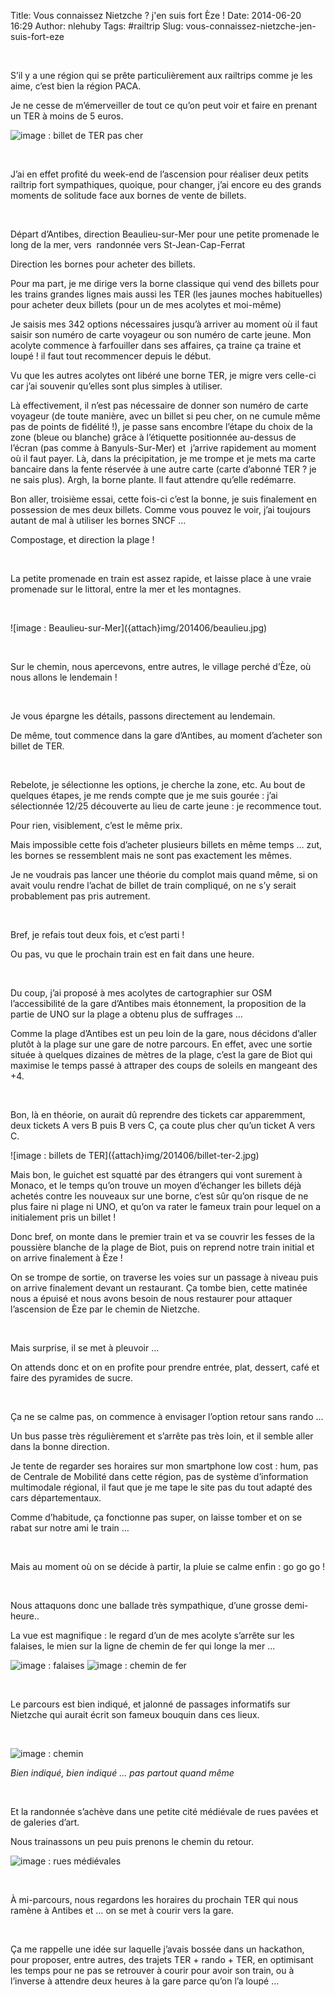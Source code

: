 Title: Vous connaissez Nietzche ? j'en suis fort Èze !
Date: 2014-06-20 16:29
Author: nlehuby
Tags: #railtrip
Slug: vous-connaissez-nietzche-jen-suis-fort-eze


 

</p>

S’il y a une région qui se prête particulièrement aux railtrips comme je
les aime, c’est bien la région PACA.

</p>

Je ne cesse de m’émerveiller de tout ce qu’on peut voir et faire en
prenant un TER à moins de 5 euros.

</p>

![image : billet de TER pas cher]({attach}img/201406/billet-ter-1.jpg)

</p>
</p>

 

</p>

J’ai en effet profité du week-end de l’ascension pour réaliser deux
petits railtrip fort sympathiques, quoique, pour changer, j’ai encore eu
des grands moments de solitude face aux bornes de vente de billets.

</p>

 

</p>

Départ d’Antibes, direction Beaulieu-sur-Mer pour une petite promenade
le long de la mer, vers  randonnée vers St-Jean-Cap-Ferrat

</p>

Direction les bornes pour acheter des billets.

</p>

Pour ma part, je me dirige vers la borne classique qui vend des billets
pour les trains grandes lignes mais aussi les TER (les jaunes moches
habituelles) pour acheter deux billets (pour un de mes acolytes et
moi-même)

</p>

Je saisis mes 342 options nécessaires jusqu’à arriver au moment où il
faut saisir son numéro de carte voyageur ou son numéro de carte jeune.
Mon acolyte commence à farfouiller dans ses affaires, ça traine ça
traine et loupé ! il faut tout recommencer depuis le début.

</p>

Vu que les autres acolytes ont libéré une borne TER, je migre vers
celle-ci car j’ai souvenir qu’elles sont plus simples à utiliser.

</p>

Là effectivement, il n’est pas nécessaire de donner son numéro de carte
voyageur (de toute manière, avec un billet si peu cher, on ne cumule
même pas de points de fidélité !), je passe sans encombre l’étape du
choix de la zone (bleue ou blanche) grâce à l’étiquette positionnée
au-dessus de l’écran (pas comme à Banyuls-Sur-Mer) et  j’arrive
rapidement au moment où il faut payer. Là, dans la précipitation, je me
trompe et je mets ma carte bancaire dans la fente réservée à une autre
carte (carte d’abonné TER ? je ne sais plus). Argh, la borne plante. Il
faut attendre qu’elle redémarre.

</p>

Bon aller, troisième essai, cette fois-ci c’est la bonne, je suis
finalement en possession de mes deux billets. Comme vous pouvez le voir,
j’ai toujours autant de mal à utiliser les bornes SNCF …

</p>

Compostage, et direction la plage !

</p>

 

</p>

La petite promenade en train est assez rapide, et laisse place à une
vraie promenade sur le littoral, entre la mer et les montagnes.

</p>

 

</p>
![image : Beaulieu-sur-Mer]({attach}img/201406/beaulieu.jpg)

</p>
</p>

 

</p>

Sur le chemin, nous apercevons, entre autres, le village perché d’Èze,
où nous allons le lendemain !

</p>

 

</p>

Je vous épargne les détails, passons directement au lendemain.

</p>

De même, tout commence dans la gare d’Antibes, au moment d’acheter son
billet de TER.

</p>

 

</p>

Rebelote, je sélectionne les options, je cherche la zone, etc. Au bout
de quelques étapes, je me rends compte que je me suis gourée : j’ai
sélectionnée 12/25 découverte au lieu de carte jeune : je recommence
tout.

</p>

Pour rien, visiblement, c’est le même prix.

</p>

Mais impossible cette fois d’acheter plusieurs billets en même temps …
zut, les bornes se ressemblent mais ne sont pas exactement les mêmes.

</p>

Je ne voudrais pas lancer une théorie du complot mais quand même, si on
avait voulu rendre l’achat de billet de train compliqué, on ne s’y
serait probablement pas pris autrement.

</p>

 

</p>

Bref, je refais tout deux fois, et c’est parti !

</p>

Ou pas, vu que le prochain train est en fait dans une heure.

</p>

 

</p>

Du coup, j’ai proposé à mes acolytes de cartographier sur OSM
l’accessibilité de la gare d’Antibes mais étonnement, la proposition de
la partie de UNO sur la plage a obtenu plus de suffrages …

</p>

Comme la plage d’Antibes est un peu loin de la gare, nous décidons
d’aller plutôt à la plage sur une gare de notre parcours. En effet, avec
une sortie située à quelques dizaines de mètres de la plage, c’est la
gare de Biot qui maximise le temps passé à attraper des coups de soleils
en mangeant des +4.

</p>

 

</p>

Bon, là en théorie, on aurait dû reprendre des tickets car apparemment,
deux tickets A vers B puis B vers C, ça coute plus cher qu’un ticket A
vers C.

</p>
![image : billets de TER]({attach}img/201406/billet-ter-2.jpg)


</p>
</p>

Mais bon, le guichet est squatté par des étrangers qui vont surement à
Monaco, et le temps qu’on trouve un moyen d’échanger les billets déjà
achetés contre les nouveaux sur une borne, c’est sûr qu’on risque de ne
plus faire ni plage ni UNO, et qu’on va rater le fameux train pour
lequel on a initialement pris un billet !

</p>

Donc bref, on monte dans le premier train et va se couvrir les fesses de
la poussière blanche de la plage de Biot, puis on reprend notre train
initial et on arrive finalement à Èze !

</p>

On se trompe de sortie, on traverse les voies sur un passage à niveau
puis on arrive finalement devant un restaurant. Ça tombe bien, cette
matinée nous a épuisé et nous avons besoin de nous restaurer pour
attaquer l’ascension de Èze par le chemin de Nietzche.

</p>

 

</p>

Mais surprise, il se met à pleuvoir …

</p>

On attends donc et on en profite pour prendre entrée, plat, dessert,
café et faire des pyramides de sucre.

</p>

 

</p>

Ça ne se calme pas, on commence à envisager l’option retour sans rando …

</p>

Un bus passe très régulièrement et s’arrête pas très loin, et il semble
aller dans la bonne direction.

</p>

Je tente de regarder ses horaires sur mon smartphone low cost : hum, pas
de Centrale de Mobilité dans cette région, pas de système d’information
multimodale régional, il faut que je me tape le site pas du tout adapté
des cars départementaux.

</p>

Comme d’habitude, ça fonctionne pas super, on laisse tomber et on se
rabat sur notre ami le train …

</p>

 

</p>

Mais au moment où on se décide à partir, la pluie se calme enfin : go go
go !

</p>

 

</p>

Nous attaquons donc une ballade très sympathique, d’une grosse
demi-heure..

</p>

La vue est magnifique : le regard d’un de mes acolyte s’arrête sur les
falaises, le mien sur la ligne de chemin de fer qui longe la mer ...

</p>


![image : falaises]({attach}img/201406/falaises.jpg)
![image : chemin de fer]({attach}img/201406/fer.jpg)


</p>
</p>

 

</p>

Le parcours est bien indiqué, et jalonné de passages informatifs sur
Nietzche qui aurait écrit son fameux bouquin dans ces lieux.

</p>

 

</p>

![image : chemin]({attach}img/201406/chemin.jpg)

</p>
</p>

*Bien indiqué, bien indiqué … pas partout quand même*

</p>

 

</p>

Et la randonnée s’achève dans une petite cité médiévale de rues pavées
et de galeries d’art.

</p>

Nous trainassons un peu puis prenons le chemin du retour.

</p>

![image : rues médiévales]({attach}img/201406/medievale.jpg)


</p>
</p>

 

</p>

À mi-parcours, nous regardons les horaires du prochain TER qui nous
ramène à Antibes et … on se met à courir vers la gare.

</p>

 

</p>

Ça me rappelle une idée sur laquelle j’avais bossée dans un hackathon,
pour proposer, entre autres, des trajets TER + rando + TER, en
optimisant les temps pour ne pas se retrouver à courir pour avoir son
train, ou à l’inverse à attendre deux heures à la gare parce qu’on l’a
loupé …
